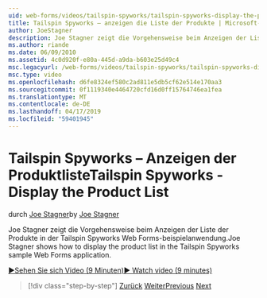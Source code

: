 ```yaml
---
uid: web-forms/videos/tailspin-spyworks/tailspin-spyworks-display-the-product-list
title: Tailspin Spyworks – anzeigen die Liste der Produkte | Microsoft-Dokumentation
author: JoeStagner
description: Joe Stagner zeigt die Vorgehensweise beim Anzeigen der Liste der Produkte in der Tailspin Spyworks Web Forms-beispielanwendung.
ms.author: riande
ms.date: 06/09/2010
ms.assetid: 4c0d920f-e80a-445d-a9da-b603e25d49c4
msc.legacyurl: /web-forms/videos/tailspin-spyworks/tailspin-spyworks-display-the-product-list
msc.type: video
ms.openlocfilehash: d6fe8324ef580c2ad811e5db5cf62e514e170aa3
ms.sourcegitcommit: 0f1119340e4464720cfd16d0ff15764746ea1fea
ms.translationtype: MT
ms.contentlocale: de-DE
ms.lasthandoff: 04/17/2019
ms.locfileid: "59401945"
---
```

# <a name="tailspin-spyworks---display-the-product-list"></a><span data-ttu-id="f1a7c-103">Tailspin Spyworks – Anzeigen der Produktliste</span><span class="sxs-lookup"><span data-stu-id="f1a7c-103">Tailspin Spyworks - Display the Product List</span></span>

<span data-ttu-id="f1a7c-104">durch [Joe Stagner](https://github.com/JoeStagner)</span><span class="sxs-lookup"><span data-stu-id="f1a7c-104">by [Joe Stagner](https://github.com/JoeStagner)</span></span>

<span data-ttu-id="f1a7c-105">Joe Stagner zeigt die Vorgehensweise beim Anzeigen der Liste der Produkte in der Tailspin Spyworks Web Forms-beispielanwendung.</span><span class="sxs-lookup"><span data-stu-id="f1a7c-105">Joe Stagner shows how to display the product list in the Tailspin Spyworks sample Web Forms application.</span></span>

[<span data-ttu-id="f1a7c-106">&#9654;Sehen Sie sich Video (9 Minuten)</span><span class="sxs-lookup"><span data-stu-id="f1a7c-106">&#9654; Watch video (9 minutes)</span></span>](https://channel9.msdn.com/Blogs/ASP-NET-Site-Videos/tailspin-spyworks-display-the-product-list)

> [!div class="step-by-step"]
> <span data-ttu-id="f1a7c-107">[Zurück](tailspin-spyworks-category-menu.md)
> [Weiter](tailspin-spyworks-display-per-product-details.md)</span><span class="sxs-lookup"><span data-stu-id="f1a7c-107">[Previous](tailspin-spyworks-category-menu.md)
[Next](tailspin-spyworks-display-per-product-details.md)</span></span>
